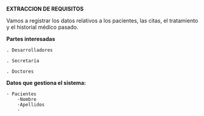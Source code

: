 **EXTRACCION DE REQUISITOS**

Vamos a registrar los datos relativos a los pacientes, las citas, el tratamiento y el historial médico pasado.

**Partes interesadas**

	. Desarrolladores
	
	. Secretaría 

	. Doctores

**Datos que gestiona el sistema:**

	· Pacientes
		·Nombre
		·Apellidos
		· 